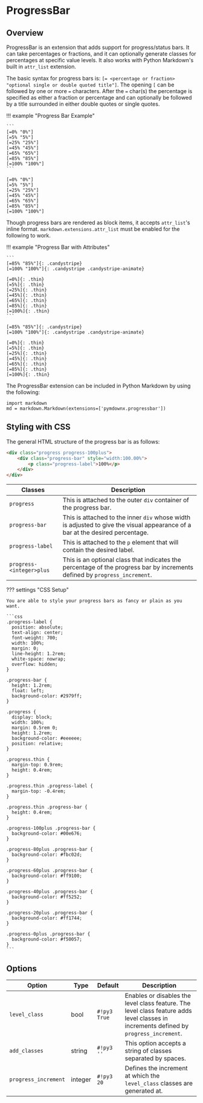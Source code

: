 # ProgressBar

## Overview

ProgressBar is an extension that adds support for progress/status bars.  It can take percentages or fractions, and it
can optionally generate classes for percentages at specific value levels.  It also works with Python Markdown's built
in `attr_list` extension.

The basic syntax for progress bars is: `[= <percentage or fraction> "optional single or double quoted title"]`.  The
opening `[` can be followed by one or more `=` characters. After the `=` char(s) the percentage is specified as either
a fraction or percentage and can optionally be followed by a title surrounded in either double quotes or single
quotes.

!!! example "Progress Bar Example"

    ```
    [=0% "0%"]
    [=5% "5%"]
    [=25% "25%"]
    [=45% "45%"]
    [=65% "65%"]
    [=85% "85%"]
    [=100% "100%"]
    ```

    [=0% "0%"]
    [=5% "5%"]
    [=25% "25%"]
    [=45% "45%"]
    [=65% "65%"]
    [=85% "85%"]
    [=100% "100%"]

Though progress bars are rendered as block items, it accepts `attr_list`'s inline format.
`markdown.extensions.attr_list` must be enabled for the following to work.

!!! example "Progress Bar with Attributes"

    ```
    [=85% "85%"]{: .candystripe}
    [=100% "100%"]{: .candystripe .candystripe-animate}

    [=0%]{: .thin}
    [=5%]{: .thin}
    [=25%]{: .thin}
    [=45%]{: .thin}
    [=65%]{: .thin}
    [=85%]{: .thin}
    [=100%]{: .thin}
    ```

    [=85% "85%"]{: .candystripe}
    [=100% "100%"]{: .candystripe .candystripe-animate}

    [=0%]{: .thin}
    [=5%]{: .thin}
    [=25%]{: .thin}
    [=45%]{: .thin}
    [=65%]{: .thin}
    [=85%]{: .thin}
    [=100%]{: .thin}

The ProgressBar extension can be included in Python Markdown by using the following:

```py3
import markdown
md = markdown.Markdown(extensions=['pymdownx.progressbar'])
```

## Styling with CSS

The general HTML structure of the progress bar is as follows:

```html
<div class="progress progress-100plus">
    <div class="progress-bar" style="width:100.00%">
        <p class="progress-label">100%</p>
    </div>
</div>
```

Classes                  | Description
------------------------ |------------
`progress`               | This is attached to the outer `div` container of the progress bar.
`progress-bar`           | This is attached to the inner `div` whose width is adjusted to give the visual appearance of a bar at the desired percentage.
`progress-label`         | This is attached to the `p` element that will contain the desired label.
`progress-<integer>plus` | This is an optional class that indicates the percentage of the progress bar by increments defined by `progress_increment`.

??? settings "CSS Setup"

    You are able to style your progress bars as fancy or plain as you want.

    ```css
    .progress-label {
      position: absolute;
      text-align: center;
      font-weight: 700;
      width: 100%;
      margin: 0;
      line-height: 1.2rem;
      white-space: nowrap;
      overflow: hidden;
    }

    .progress-bar {
      height: 1.2rem;
      float: left;
      background-color: #2979ff;
    }

    .progress {
      display: block;
      width: 100%;
      margin: 0.5rem 0;
      height: 1.2rem;
      background-color: #eeeeee;
      position: relative;
    }

    .progress.thin {
      margin-top: 0.9rem;
      height: 0.4rem;
    }

    .progress.thin .progress-label {
      margin-top: -0.4rem;
    }

    .progress.thin .progress-bar {
      height: 0.4rem;
    }

    .progress-100plus .progress-bar {
      background-color: #00e676;
    }

    .progress-80plus .progress-bar {
      background-color: #fbc02d;
    }

    .progress-60plus .progress-bar {
      background-color: #ff9100;
    }

    .progress-40plus .progress-bar {
      background-color: #ff5252;
    }

    .progress-20plus .progress-bar {
      background-color: #ff1744;
    }

    .progress-0plus .progress-bar {
      background-color: #f50057;
    }
    ```

## Options

Option               | Type    | Default      | Description
-------------------- | ------- | ------------ |------------
`level_class`        | bool    | `#!py3 True` | Enables or disables the level class feature.  The level class feature adds level classes in increments defined by `progress_increment`.
`add_classes`        | string  | `#!py3 ''`   | This option accepts a string of classes separated by spaces.
`progress_increment` | integer | `#!py3 20`   | Defines the increment at which the `level_class` classes are generated at.
